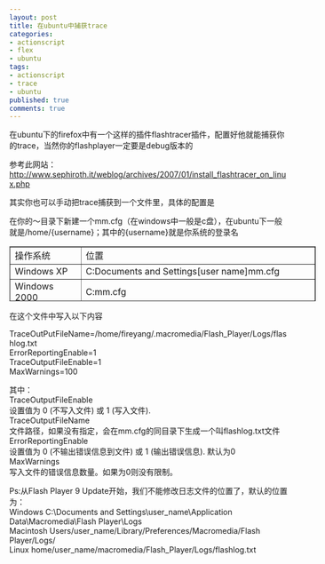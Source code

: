 ```yaml
---
layout: post
title: 在ubuntu中捕获trace
categories:
- actionscript
- flex
- ubuntu
tags:
- actionscript
- trace
- ubuntu
published: true
comments: true
---
```

<p>在ubuntu下的firefox中有一个这样的插件flashtracer插件，配置好他就能捕获你的trace，当然你的flashplayer一定要是debug版本的</p>

<p>参考此网站：<a href="http://www.sephiroth.it/weblog/archives/2007/01/install_flashtracer_on_linux.php" target="_blank">http://www.sephiroth.it/weblog/archives/2007/01/install_flashtracer_on_linux.php </a></p>

<p>其实你也可以手动把trace捕获到一个文件里，具体的配置是</p>

<p>在你的～目录下新建一个mm.cfg（在windows中一般是c盘），在ubuntu下一般就是/home/{username}；其中的{username}就是你系统的登录名
<table style="width: 552px; height: 99px;" border="1" cellspacing="0" cellpadding="0" width="552">
<tbody>
<tr>
<td>操作系统</td>
<td>位置</td>
</tr>
<tr>
<td>Windows XP</td>
<td>C:Documents and Settings[user name]mm.cfg</td>
</tr>
<tr>
<td>Windows 2000</td>
<td>C:mm.cfg</td>
</tr>
<tr>
<td>Mac OS X</td>
<td>MacHD:Library:Application Support:macromedia:mm.cfg</td>
</tr>
<tr>
<td>ubuntu</td>
<td>/home/[user name]/mm.cfg</td>
</tr>
</tbody>
</table>
在这个文件中写入以下内容</p>

<p>TraceOutPutFileName=/home/fireyang/.macromedia/Flash_Player/Logs/flashlog.txt<br />
ErrorReportingEnable=1<br />
TraceOutputFileEnable=1<br />
MaxWarnings=100</p>

<p>其中：<br />
TraceOutputFileEnable<br />
设置值为 0 (不写入文件) 或 1 (写入文件).<br />
TraceOutputFileName<br />
文件路径，如果没有指定，会在mm.cfg的同目录下生成一个叫flashlog.txt文件<br />
ErrorReportingEnable<br />
设置值为 0 (不输出错误信息到文件) 或 1 (输出错误信息). 默认为0<br />
MaxWarnings<br />
写入文件的错误信息数量。如果为0则没有限制。</p>

<p>Ps:从Flash Player 9 Update开始，我们不能修改日志文件的位置了，默认的位置为：<br />
Windows C:\Documents  and Settings\user_name\Application Data\Macromedia\Flash Player\Logs<br />
Macintosh  Users/user_name/Library/Preferences/Macromedia/Flash Player/Logs/<br />
Linux  home/user_name/macromedia/Flash_Player/Logs/flashlog.txt</p>
